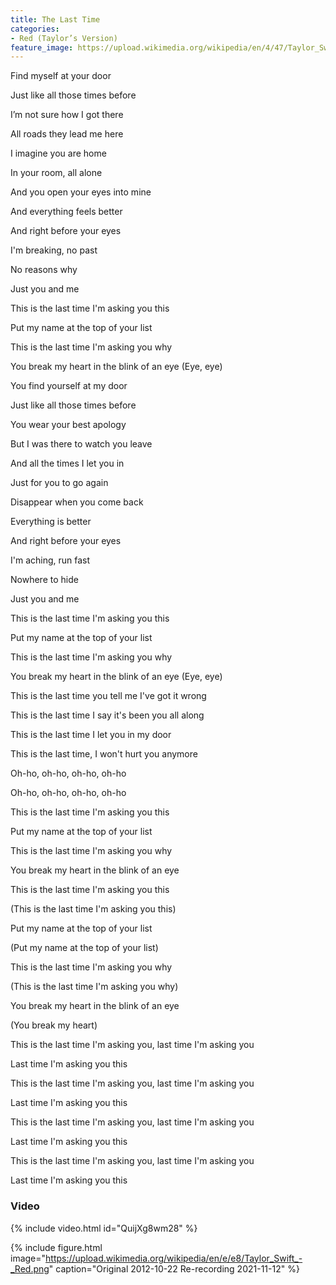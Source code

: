 ```yaml
---
title: The Last Time
categories:
- Red (Taylor’s Version)
feature_image: https://upload.wikimedia.org/wikipedia/en/4/47/Taylor_Swift_-_Red_%28Taylor%27s_Version%29.png
--- 
```

Find myself at your door

Just like all those times before

I’m not sure how I got there

All roads they lead me here

I imagine you are home

In your room, all alone

And you open your eyes into mine

And everything feels better

And right before your eyes

I'm breaking, no past

No reasons why

Just you and me

This is the last time I'm asking you this

Put my name at the top of your list

This is the last time I'm asking you why

You break my heart in the blink of an eye (Eye, eye)

You find yourself at my door

Just like all those times before

You wear your best apology

But I was there to watch you leave

And all the times I let you in

Just for you to go again

Disappear when you come back

Everything is better

And right before your eyes

I'm aching, run fast

Nowhere to hide

Just you and me

This is the last time I'm asking you this

Put my name at the top of your list

This is the last time I'm asking you why

You break my heart in the blink of an eye (Eye, eye)

This is the last time you tell me I've got it wrong

This is the last time I say it's been you all along

This is the last time I let you in my door

This is the last time, I won't hurt you anymore

Oh-ho, oh-ho, oh-ho, oh-ho

Oh-ho, oh-ho, oh-ho, oh-ho

This is the last time I'm asking you this

Put my name at the top of your list

This is the last time I'm asking you why

You break my heart in the blink of an eye

This is the last time I'm asking you this

(This is the last time I'm asking you this)

Put my name at the top of your list

(Put my name at the top of your list)

This is the last time I'm asking you why

(This is the last time I'm asking you why)

You break my heart in the blink of an eye

(You break my heart)

This is the last time I'm asking you, last time I'm asking you

Last time I'm asking you this

This is the last time I'm asking you, last time I'm asking you

Last time I'm asking you this

This is the last time I'm asking you, last time I'm asking you

Last time I'm asking you this

This is the last time I'm asking you, last time I'm asking you

Last time I'm asking you this
### Video

{% include video.html id="QuijXg8wm28" %}




 {% include figure.html image="https://upload.wikimedia.org/wikipedia/en/e/e8/Taylor_Swift_-_Red.png" caption="Original 2012-10-22 Re-recording 2021-11-12" %}